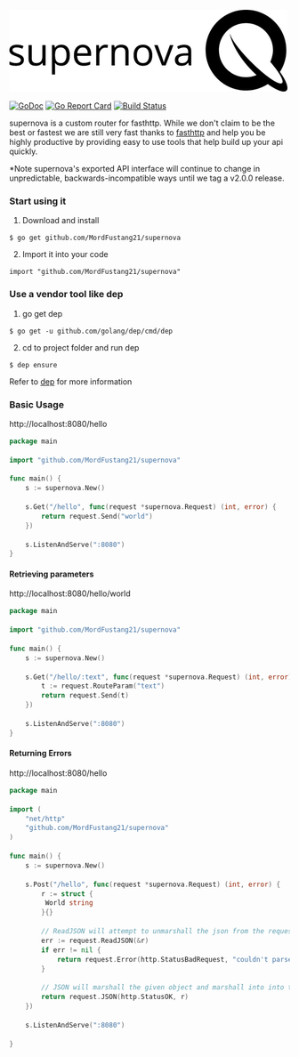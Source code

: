![Supernova Logo](https://raw.githubusercontent.com/MordFustang21/supernova-logo/master/supernova_banner.png)

[![GoDoc](https://godoc.org/github.com/MordFustang21/supernova?status.svg)](https://godoc.org/github.com/MordFustang21/supernova)
[![Go Report Card](https://goreportcard.com/badge/github.com/mordfustang21/supernova)](https://goreportcard.com/report/github.com/mordfustang21/supernova)
[![Build Status](https://travis-ci.org/MordFustang21/supernova.svg?branch=v2)](https://travis-ci.org/MordFustang21/supernova)

supernova is a custom router for fasthttp. While we don't claim to be the best or fastest we are still very fast thanks to [fasthttp](https://github.com/valyala/fasthttp)
and help you be highly productive by providing easy to use tools that help build up your api quickly.

*Note supernova's exported API interface will continue to change in unpredictable, backwards-incompatible ways until we tag a v2.0.0 release.

### Start using it
1. Download and install
```
$ go get github.com/MordFustang21/supernova
```
2. Import it into your code
```
import "github.com/MordFustang21/supernova"
```

### Use a vendor tool like dep
1. go get dep
```
$ go get -u github.com/golang/dep/cmd/dep
```
2. cd to project folder and run dep
```
$ dep ensure
```

Refer to [dep](https://github.com/golang/dep) for more information

### Basic Usage
http://localhost:8080/hello
```go
package main

import "github.com/MordFustang21/supernova"

func main() {
	s := supernova.New()
	
	s.Get("/hello", func(request *supernova.Request) (int, error) {
	    return request.Send("world")
	})
	
	s.ListenAndServe(":8080")
}

```
#### Retrieving parameters
http://localhost:8080/hello/world
```go
package main

import "github.com/MordFustang21/supernova"

func main() {
	s := supernova.New()
	
	s.Get("/hello/:text", func(request *supernova.Request) (int, error) {
		t := request.RouteParam("text")
	    return request.Send(t)
	})
	
	s.ListenAndServe(":8080")
}
```

#### Returning Errors
http://localhost:8080/hello
```go
package main

import (
	"net/http"
	"github.com/MordFustang21/supernova"
)

func main() {
	s := supernova.New()
	
	s.Post("/hello", func(request *supernova.Request) (int, error) {
		r := struct {
		 World string
		}{}
		
		// ReadJSON will attempt to unmarshall the json from the request body into the given struct
		err := request.ReadJSON(&r)
		if err != nil {
		    return request.Error(http.StatusBadRequest, "couldn't parse request", err.Error())
		}
		
		// JSON will marshall the given object and marshall into into the response body
		return request.JSON(http.StatusOK, r)
	})
	
	s.ListenAndServe(":8080")
	
}
```